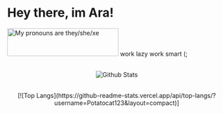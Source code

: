<h1>Hey there, im Ara!</h1>
<a>
  <img src="https://pronouns.vercel.app/they/she/xe?gradient=piggy%20pink" width="256" height="64" alt="My pronouns are they/she/xe">
</a>
</a>
</a>
work lazy work smart (;
<br>

<center>
<br>
  
![Github Stats](https://github-readme-stats.vercel.app/api?username=Potatocat123&count_private=true&show_icons=true&theme=synthwave&include_all_commits=true&icon_color=ffffff)

<br>
[![Top Langs](https://github-readme-stats.vercel.app/api/top-langs/?username=Potatocat123&layout=compact)]

</center>
<br>
